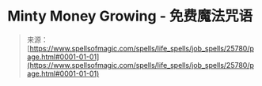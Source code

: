 <!--yml

category: 未分类

date: 2024-06-12 19:12:55

-->

# Minty Money Growing - 免费魔法咒语

> 来源：[https://www.spellsofmagic.com/spells/life_spells/job_spells/25780/page.html#0001-01-01](https://www.spellsofmagic.com/spells/life_spells/job_spells/25780/page.html#0001-01-01)
